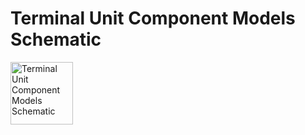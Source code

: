 # Terminal Unit Component Models Schematic
<img src="MultizoneVAV/MultizoneVAV 0.1.0/Resources/Images/UncertaintyModels/VAVReheat/ThermalZones/VAVBranch.png" alt="Terminal Unit Component Models Schematic" width="100">
